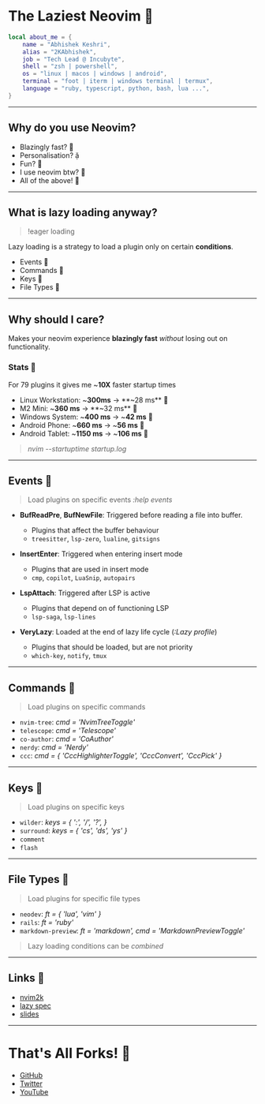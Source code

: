 # The Laziest Neovim 

```lua
local about_me = {
    name = "Abhishek Keshri",
    alias = "2KAbhishek",
    job = "Tech Lead @ Incubyte",
    shell = "zsh | powershell",
    os = "linux | macos | windows | android",
    terminal = "foot | iterm | windows terminal | termux",
    language = "ruby, typescript, python, bash, lua ...",
}
```

---

## Why do you use Neovim?

- Blazingly fast? 󱓞
- Personalisation? 
- Fun? 
- I use neovim btw? 󰱫
- All of the above! 

---

## What is lazy loading anyway?

> !eager loading

Lazy loading is a strategy to load a plugin only on certain **conditions**.

- Events 
- Commands 
- Keys 
- File Types 

---

## Why should I care?

Makes your neovim experience **blazingly fast** _without_ losing out on functionality.

### Stats 

For 79 plugins it gives me ~**10X** faster startup times

- Linux Workstation: ~**300ms** -> **~28 ms** 
- M2 Mini: ~**360 ms** -> **~32 ms** 
- Windows System: ~**400 ms** -> ~**42 ms** 
- Android Phone: ~**660 ms** -> ~**56 ms** 
- Android Tablet: ~**1150 ms** -> ~**106 ms** 

> _nvim --startuptime startup.log_

---

## Events 

> Load plugins on specific events _:help events_

- **BufReadPre**, **BufNewFile**: Triggered before reading a file into buffer.

  - Plugins that affect the buffer behaviour
  - `treesitter`, `lsp-zero`, `lualine`, `gitsigns`

- **InsertEnter**: Triggered when entering insert mode

  - Plugins that are used in insert mode
  - `cmp`, `copilot`, `LuaSnip`, `autopairs`

- **LspAttach**: Triggered after LSP is active

  - Plugins that depend on of functioning LSP
  - `lsp-saga`, `lsp-lines`

- **VeryLazy**: Loaded at the end of lazy life cycle (_:Lazy profile_)
  - Plugins that should be loaded, but are not priority
  - `which-key`, `notify`, `tmux`

---

## Commands 

> Load plugins on specific commands

- `nvim-tree`: _cmd = 'NvimTreeToggle'_
- `telescope`: _cmd = 'Telescope'_
- `co-author`: _cmd = 'CoAuthor'_
- `nerdy`: _cmd = 'Nerdy'_
- `ccc`: _cmd = { 'CccHighlighterToggle', 'CccConvert', 'CccPick' }_

---

## Keys 

> Load plugins on specific keys

- `wilder`: _keys = { ':', '/', '?', }_
- `surround`: _keys = { 'cs', 'ds', 'ys' }_
- `comment`
- `flash`

---

## File Types 

> Load plugins for specific file types

- `neodev`: _ft = { 'lua', 'vim' }_
- `rails`: _ft = 'ruby'_
- `markdown-preview`: _ft = 'markdown', cmd = 'MarkdownPreviewToggle'_

> Lazy loading conditions can be _combined_

---

## Links 

- [nvim2k](https://github.com/2KAbhishek/nvim2k)
- [lazy spec](https://github.com/2KAbhishek/nvim2k/blob/main/lua/plugins/list.lua)
- [slides](https://github.com/2KAbhishek/talks/blob/main/the-laziest-neovim.md)

---

# That's All Forks! 

- [GitHub](https://github.com/2KAbhishek)
- [Twitter](https://twitter.com/2KAbhishek)
- [YouTube](https://youtube.com/2KAbhishek)
